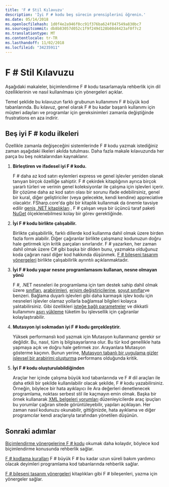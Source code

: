 ```yaml
---
title: 'F # Stil Kılavuzu'
description: 'İyi F # kodu beş sürecin prensiplerini öğrenin.'
ms.date: 05/14/2018
ms.openlocfilehash: 1d0f4e2a946f0cc91f376ba624f847549a830bc7
ms.sourcegitcommit: db8b83057d052c1f9f249d128b08d4423af0f7c2
ms.translationtype: MT
ms.contentlocale: tr-TR
ms.lasthandoff: 11/02/2018
ms.locfileid: "34235911"
---
```

# <a name="f-style-guide"></a>F # Stil Kılavuzu

Aşağıdaki makaleler, biçimlendirme F # kodu tasarlamayla rehberlik için dil özelliklerinin ve nasıl kullanılması için yönergeleri açıklar.

Temel şeklide bu kılavuzun farklı grubunun kullanımını F # büyük kod tabanlarında. Bu kılavuz, genel olarak F # bu kadar başarılı kullanımı için müşteri adayları ve programlar için gereksinimleri zamanla değiştiğinde frustrations en aza indirir.

## <a name="five-principles-of-good-f-code"></a>Beş iyi F # kodu ilkeleri

Özellikle zamanla değişeceğini sistemlerinde F # kodu yazmak istediğiniz zaman aşağıdaki ilkeleri akılda tutulması. Daha fazla makale kılavuzunda her parça bu beş noktalarından kaynaklanır.

1. **Birleştiren ve ifadesel iyi F # kodu.**

    F # daha az kod satırı eylemleri express ve genel işlevler yeniden olanak tanıyan birçok özelliğe sahiptir. F # çekirdek kitaplığının ayrıca birçok yararlı türleri ve verinin genel koleksiyonlar ile çalışma için işlevleri içerir. Bir çözüme daha az kod satırı olası bir sorunu ifade edebilirsiniz, genel bir kural, diğer geliştiriciler (veya gelecekte, kendi kendine) appreciative olacaktır. FSharp.core'da gibi bir kitaplık kullanmak da önemle tavsiye edilir [geniş .NET kitaplıkları](https://docs.microsoft.com/dotnet/api/) , F # çalışan veya bir üçüncü taraf paketi [NuGet](https://www.nuget.org/) ölçeklenebilmesi kolay bir görev gerektiğinde.

2. **İyi F # kodu birlikte çalışabilir.**

    Birlikte çalışabilirlik, farklı dillerde kod kullanma dahil olmak üzere birden fazla form alabilir. Diğer çağıranlar birlikte çalışmanız kodunuzun doğru hale getirmek için kritik parçaları sınırlarıdır. F # yazarken, her zaman dahil olmak üzere C# gibi başka bir dilden bunu, yazmakta olduğunuz koda çağıran nasıl diğer kod hakkında düşünmek. [F # bileşeni tasarım yönergeleri](component-design-guidelines.md) birlikte çalışabilirlik ayrıntılı açıklanmaktadır.

3. **İyi F # kodu yapar nesne programlamasını kullanan, nesne olmayan yönü**

    F #, .NET nesneleri ile programlama için tam destek sahip dahil olmak üzere [sınıfları](../language-reference/classes.md), [arabirimleri](../language-reference/interfaces.md), [erişim değiştiricilerine](../language-reference/access-control.md), [soyut sınıflar](../language-reference/abstract-classes.md)ve benzeri. Bağlama duyarlı işlevleri gibi daha karmaşık işlev kodu için nesneleri işlevler olamaz yollarla bağlamsal bilgileri kolayca yalıtabilirsiniz. Gibi özellikleri [isteğe bağlı parametreler](../language-reference/members/methods.md#optional-arguments) ve dikkatli kullanımını [aşırı yükleme](../language-reference/members/methods.md#overloaded-methods) tüketim bu işlevsellik için çağıranlar kolaylaştırabilir.

4. **Mutasyon iyi sokmadan iyi F # kodu gerçekleştirir.**

    Yüksek performanslı kod yazmak için Mutasyon kullanmanız gerekir sır değildir. Bu, nasıl, tüm iş bilgisayarlarına olur. Bu tür kod genellikle hata yapmaya açık ve doğru hale getirmek zor. Arayanlara Mutasyon gösterme kaçının. Bunun yerine, [Mutasyon tabanlı bir uygulama gizler işlevsel bir arabirimi oluşturma](conventions.md#performance) performans olduğunda kritik.

5. **İyi F # kodu oluşturulabildiğinden**

    Araçlar her içinde çalışma büyük kod tabanlarında ve F # dil araçları ile daha etkili bir şekilde kullanılabilir olacak şekilde, F # kodu yazabilirsiniz. Örneğin, böylece bir hata ayıklayıcı ile Ara değerleri denetlenecek programlama, noktası serbest stil ile kaçmayın emin olmak. Başka bir örnek kullanarak [XML belgeleri yorumları](../language-reference/xml-documentation.md) düzenleyicilerde araç ipuçları bu yorumlar çağıran sitede görüntüleyebilir, yapıları açıklayan. Her zaman nasıl kodunuzu okunabilir, gittiğinizde, hata ayıklama ve diğer programcılar kendi araçlarıyla tarafından yönetilen düşünün.

## <a name="next-steps"></a>Sonraki adımlar

[Biçimlendirme yönergelerine F # kodu](formatting.md) okumak daha kolaydır, böylece kod biçimlendirme konusunda rehberlik sağlar.

[F # kodlama kuralları](conventions.md) F # büyük F # bu kadar uzun süreli bakım yardımcı olacak deyimleri programlama kod tabanlarında rehberlik sağlar.

[F # bileşeni tasarım yönergeleri](component-design-guidelines.md) kitaplıkları gibi F # bileşenleri, yazma için yönergeler sağlar.
